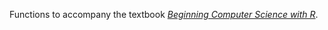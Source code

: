 Functions to accompany the textbook [*Beginning Computer Science with R*](https://homerhanumat.github.io/r-notes).
